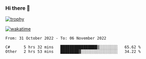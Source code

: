 ### Hi there 👋

[![trophy](https://github-profile-trophy.vercel.app/?username=cxnky&theme=dracula)](https://github.com/ryo-ma/github-profile-trophy)

[![wakatime](https://wakatime.com/badge/user/1c39c599-5497-41b9-a5be-2c4676e7fd23.svg)](https://wakatime.com/@1c39c599-5497-41b9-a5be-2c4676e7fd23)
<!--START_SECTION:waka-->

```text
From: 31 October 2022 - To: 06 November 2022

C#      5 hrs 32 mins   ████████████████▒░░░░░░░░   65.62 %
Other   2 hrs 53 mins   ████████▓░░░░░░░░░░░░░░░░   34.22 %
```

<!--END_SECTION:waka-->
